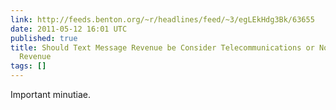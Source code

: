 ```yaml
---
link: http://feeds.benton.org/~r/headlines/feed/~3/egLEkHdg3Bk/63655
date: 2011-05-12 16:01 UTC
published: true
title: Should Text Message Revenue be Consider Telecommunications or Non-telecommunications
  Revenue
tags: []
---
```


Important minutiae.

